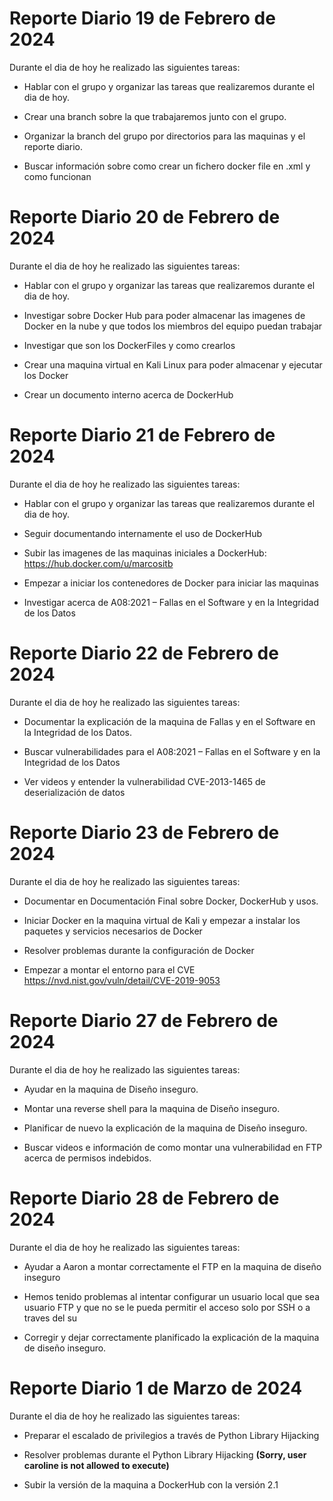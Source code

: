 # Reporte Diario 19 de Febrero de 2024

Durante el dia de hoy he realizado las siguientes tareas:

- Hablar con el grupo y organizar las tareas que realizaremos durante el dia de hoy.

- Crear una branch sobre la que trabajaremos junto con el grupo.

- Organizar la branch del grupo por directorios para las maquinas y el reporte diario.

- Buscar información sobre como crear un fichero docker file en .xml y como funcionan

# Reporte Diario 20 de Febrero de 2024

Durante el dia de hoy he realizado las siguientes tareas:

- Hablar con el grupo y organizar las tareas que realizaremos durante el dia de hoy.

- Investigar sobre Docker Hub para poder almacenar las imagenes de Docker en la nube y que todos los miembros del equipo puedan trabajar

- Investigar que son los DockerFiles y como crearlos

- Crear una maquina virtual en Kali Linux para poder almacenar y ejecutar los Docker

- Crear un documento interno acerca de DockerHub

# Reporte Diario 21 de Febrero de 2024

Durante el dia de hoy he realizado las siguientes tareas:

- Hablar con el grupo y organizar las tareas que realizaremos durante el dia de hoy.

- Seguir documentando internamente el uso de DockerHub

- Subir las imagenes de las maquinas iniciales a DockerHub: https://hub.docker.com/u/marcositb

- Empezar a iniciar los contenedores de Docker para iniciar las maquinas

- Investigar acerca de A08:2021 – Fallas en el Software y en la Integridad de los Datos

# Reporte Diario 22 de Febrero de 2024

Durante el dia de hoy he realizado las siguientes tareas:

- Documentar la explicación de la maquina de Fallas y en el Software en la Integridad de los Datos.

- Buscar vulnerabilidades para el A08:2021 – Fallas en el Software y en la Integridad de los Datos

- Ver videos y entender la vulnerabilidad CVE-2013-1465 de deserialización de datos

# Reporte Diario 23 de Febrero de 2024

Durante el dia de hoy he realizado las siguientes tareas:

- Documentar en Documentación Final sobre Docker, DockerHub y usos.

- Iniciar Docker en la maquina virtual de Kali y empezar a instalar los paquetes y servicios necesarios de Docker

- Resolver problemas durante la configuración de Docker

- Empezar a montar el entorno para el CVE https://nvd.nist.gov/vuln/detail/CVE-2019-9053

# Reporte Diario 27 de Febrero de 2024

Durante el dia de hoy he realizado las siguientes tareas:

- Ayudar en la maquina de Diseño inseguro.

- Montar una reverse shell para la maquina de Diseño inseguro.

- Planificar de nuevo la explicación de la maquina de Diseño inseguro.

- Buscar videos e información de como montar una vulnerabilidad en FTP acerca de permisos indebidos.

# Reporte Diario 28 de Febrero de 2024

Durante el dia de hoy he realizado las siguientes tareas:

- Ayudar a Aaron a montar correctamente el FTP en la maquina de diseño inseguro

- Hemos tenido problemas al intentar configurar un usuario local que sea usuario FTP y que no se le pueda permitir el acceso solo por SSH o a traves del su

- Corregir y dejar correctamente planificado la explicación de la maquina de diseño inseguro.

# Reporte Diario 1 de Marzo de 2024

Durante el dia de hoy he realizado las siguientes tareas:

- Preparar el escalado de privilegios a través de Python Library Hijacking

- Resolver problemas durante el Python Library Hijacking **(Sorry, user caroline is not allowed to execute)**

- Subir la versión de la maquina a DockerHub con la versión 2.1


